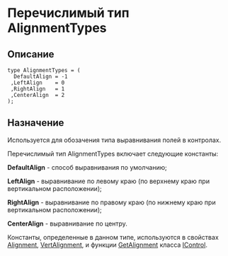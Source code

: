 ﻿---
Link: .Consts.@AlignmentTypes
---

# Перечислимый тип AlignmentTypes

## Описание

    type AlignmentTypes = (
      DefaultAlign = -1
     ,LeftAlign    = 0
     ,RightAlign   = 1
     ,CenterAlign  = 2
    );

## Назначение

Используется для обозачения типа выравнивания полей в контролах.

Перечислимый тип AlignmentTypes включает следующие константы:

**DefaultAlign** - способ выравнивания по умолчанию;

**LeftAlign** - выравнивание по левому краю (по верхнему краю при вертикальном расположении);

**RightAlign** - выравнивание по правому краю (по нижнему краю при вертикальном расположении);

**CenterAlign** - выравнивание по центру.

Константы, определенные в данном типе, используются в свойствах
[Alignment](topic:.Custom.ComClasses.Ctrl.IControl.Alignment),
[VertAlignment](topic:.Custom.ComClasses.Ctrl.IControl.VertAlignment),
и функции
[GetAlignment](topic:.Custom.ComClasses.Ctrl.IControl.GetAlignment)
класса [IControl](topic:.Custom.ComClasses.Ctrl.IControl.Default).
